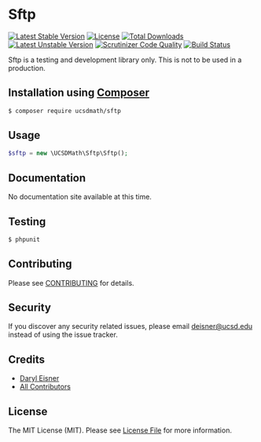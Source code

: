# Sftp[![Latest Stable Version](https://poser.pugx.org/ucsdmath/Sftp/v/stable)](https://packagist.org/packages/ucsdmath/Sftp)[![License](https://poser.pugx.org/ucsdmath/Sftp/license)](https://packagist.org/packages/ucsdmath/Sftp)[![Total Downloads](https://poser.pugx.org/ucsdmath/Sftp/downloads)](https://packagist.org/packages/ucsdmath/Sftp)[![Latest Unstable Version](https://poser.pugx.org/ucsdmath/Sftp/v/unstable)](https://packagist.org/packages/ucsdmath/Sftp)[![Scrutinizer Code Quality](https://scrutinizer-ci.com/g/ucsdmath/Sftp/badges/quality-score.png?b=master)](https://scrutinizer-ci.com/g/ucsdmath/Sftp/?branch=master)[![Build Status](https://scrutinizer-ci.com/g/ucsdmath/Sftp/badges/build.png?b=master)](https://scrutinizer-ci.com/g/ucsdmath/Sftp/build-status/master)Sftp is a testing and development library only. This is not to be used in a production.## Installation using [Composer](http://getcomposer.org/)```bash$ composer require ucsdmath/sftp```## Usage``` php$sftp = new \UCSDMath\Sftp\Sftp();```## DocumentationNo documentation site available at this time.<!-- [Check out the documentation](http://math.ucsd.edu/~deisner/documentation/Sftp/) -->## Testing``` bash$ phpunit```## ContributingPlease see [CONTRIBUTING](CONTRIBUTING.md) for details.## SecurityIf you discover any security related issues, please email deisner@ucsd.edu instead of using the issue tracker.## Credits- [Daryl Eisner](https://github.com/UCSDMath)- [All Contributors](../../contributors)## LicenseThe MIT License (MIT). Please see [License File](LICENSE) for more information.